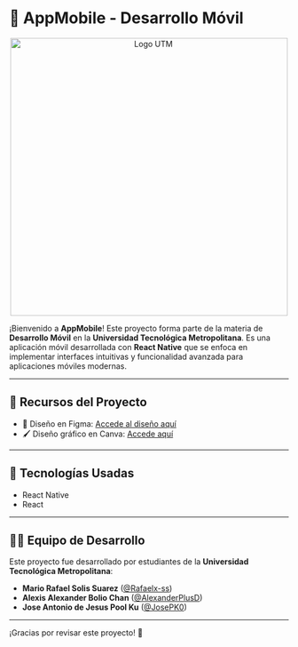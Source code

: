 # 📱 AppMobile - Desarrollo Móvil

<p align="center">
  <img src="https://www.utmetropolitana.edu.mx/Publicaciones/recursos/BotonImagen/logo%20UTM-01.png" alt="Logo UTM" width="500"/>
</p>

¡Bienvenido a **AppMobile**! Este proyecto forma parte de la materia de **Desarrollo Móvil** en la **Universidad Tecnológica Metropolitana**. Es una aplicación móvil desarrollada con **React Native** que se enfoca en implementar interfaces intuitivas y funcionalidad avanzada para aplicaciones móviles modernas.

---

## 🔗 Recursos del Proyecto

- 🎨 Diseño en Figma: [Accede al diseño aquí](https://www.figma.com/design/iUdExX94RDxO31qsWb0C0h/TAKE-IT?node-id=1-1788&t=hmlI9ca0VikOPPjF-1)
- 🖌 Diseño gráfico en Canva: [Accede aquí](https://www.canva.com/design/DAGSef4-JsU/S6YdkJ9h6yS5z4m4CgDYCw/edit?utm_content=DAGSef4-JsU&utm_campaign=designshare&utm_medium=link2&utm_source=sharebutton)

---

## 🚀 Tecnologías Usadas

- React Native
- React

---

## 👨‍💻 Equipo de Desarrollo

Este proyecto fue desarrollado por estudiantes de la **Universidad Tecnológica Metropolitana**:

- **Mario Rafael Solis Suarez** ([@Rafaelx-ss](https://github.com/Rafaelx-ss))
- **Alexis Alexander Bolio Chan** ([@AlexanderPlusD](https://github.com/AlexanderPlusD))
- **Jose Antonio de Jesus Pool Ku** ([@JosePK0](https://github.com/JosePK0))


---

¡Gracias por revisar este proyecto! 🚀
